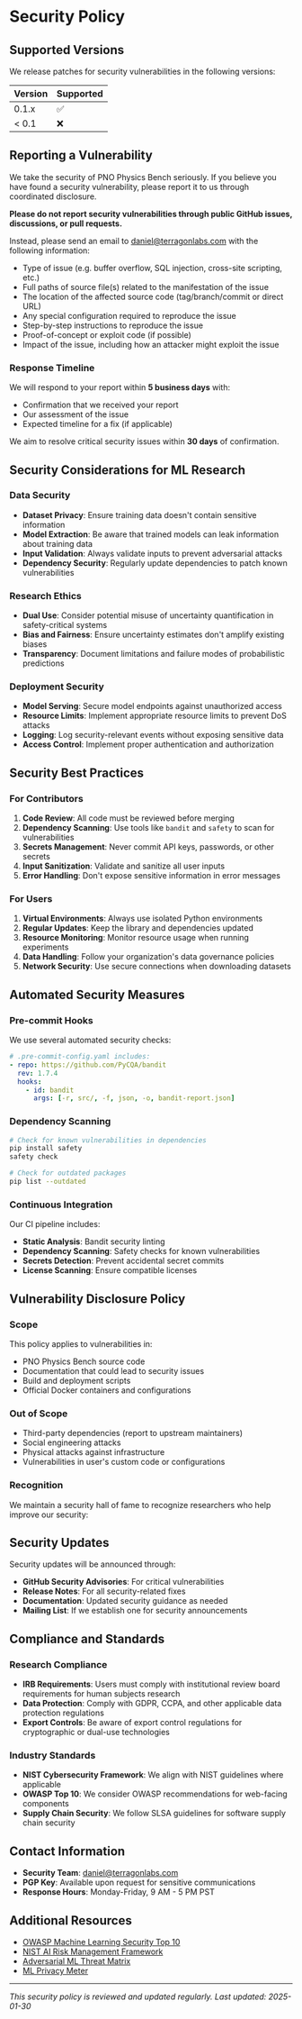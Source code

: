 # Security Policy

## Supported Versions

We release patches for security vulnerabilities in the following versions:

| Version | Supported          |
| ------- | ------------------ |
| 0.1.x   | ✅ |
| < 0.1   | ❌ |

## Reporting a Vulnerability

We take the security of PNO Physics Bench seriously. If you believe you have found a security vulnerability, please report it to us through coordinated disclosure.

**Please do not report security vulnerabilities through public GitHub issues, discussions, or pull requests.**

Instead, please send an email to daniel@terragonlabs.com with the following information:

- Type of issue (e.g. buffer overflow, SQL injection, cross-site scripting, etc.)
- Full paths of source file(s) related to the manifestation of the issue
- The location of the affected source code (tag/branch/commit or direct URL)
- Any special configuration required to reproduce the issue
- Step-by-step instructions to reproduce the issue
- Proof-of-concept or exploit code (if possible)
- Impact of the issue, including how an attacker might exploit the issue

### Response Timeline

We will respond to your report within **5 business days** with:
- Confirmation that we received your report
- Our assessment of the issue
- Expected timeline for a fix (if applicable)

We aim to resolve critical security issues within **30 days** of confirmation.

## Security Considerations for ML Research

### Data Security

- **Dataset Privacy**: Ensure training data doesn't contain sensitive information
- **Model Extraction**: Be aware that trained models can leak information about training data
- **Input Validation**: Always validate inputs to prevent adversarial attacks
- **Dependency Security**: Regularly update dependencies to patch known vulnerabilities

### Research Ethics

- **Dual Use**: Consider potential misuse of uncertainty quantification in safety-critical systems
- **Bias and Fairness**: Ensure uncertainty estimates don't amplify existing biases
- **Transparency**: Document limitations and failure modes of probabilistic predictions

### Deployment Security

- **Model Serving**: Secure model endpoints against unauthorized access
- **Resource Limits**: Implement appropriate resource limits to prevent DoS attacks
- **Logging**: Log security-relevant events without exposing sensitive data
- **Access Control**: Implement proper authentication and authorization

## Security Best Practices

### For Contributors

1. **Code Review**: All code must be reviewed before merging
2. **Dependency Scanning**: Use tools like `bandit` and `safety` to scan for vulnerabilities
3. **Secrets Management**: Never commit API keys, passwords, or other secrets
4. **Input Sanitization**: Validate and sanitize all user inputs
5. **Error Handling**: Don't expose sensitive information in error messages

### For Users

1. **Virtual Environments**: Always use isolated Python environments
2. **Regular Updates**: Keep the library and dependencies updated
3. **Resource Monitoring**: Monitor resource usage when running experiments
4. **Data Handling**: Follow your organization's data governance policies
5. **Network Security**: Use secure connections when downloading datasets

## Automated Security Measures

### Pre-commit Hooks

We use several automated security checks:

```yaml
# .pre-commit-config.yaml includes:
- repo: https://github.com/PyCQA/bandit
  rev: 1.7.4
  hooks:
    - id: bandit
      args: [-r, src/, -f, json, -o, bandit-report.json]
```

### Dependency Scanning

```bash
# Check for known vulnerabilities in dependencies
pip install safety
safety check

# Check for outdated packages
pip list --outdated
```

### Continuous Integration

Our CI pipeline includes:

- **Static Analysis**: Bandit security linting
- **Dependency Scanning**: Safety checks for known vulnerabilities
- **Secrets Detection**: Prevent accidental secret commits
- **License Scanning**: Ensure compatible licenses

## Vulnerability Disclosure Policy

### Scope

This policy applies to vulnerabilities in:

- PNO Physics Bench source code
- Documentation that could lead to security issues
- Build and deployment scripts
- Official Docker containers and configurations

### Out of Scope

- Third-party dependencies (report to upstream maintainers)
- Social engineering attacks
- Physical attacks against infrastructure
- Vulnerabilities in user's custom code or configurations

### Recognition

We maintain a security hall of fame to recognize researchers who help improve our security:

<!-- Security Hall of Fame -->
<!-- Thank you to the following researchers for responsibly disclosing security issues: -->
<!-- (This section will be populated as needed) -->

## Security Updates

Security updates will be announced through:

- **GitHub Security Advisories**: For critical vulnerabilities
- **Release Notes**: For all security-related fixes
- **Documentation**: Updated security guidance as needed
- **Mailing List**: If we establish one for security announcements

## Compliance and Standards

### Research Compliance

- **IRB Requirements**: Users must comply with institutional review board requirements for human subjects research
- **Data Protection**: Comply with GDPR, CCPA, and other applicable data protection regulations
- **Export Controls**: Be aware of export control regulations for cryptographic or dual-use technologies

### Industry Standards

- **NIST Cybersecurity Framework**: We align with NIST guidelines where applicable  
- **OWASP Top 10**: We consider OWASP recommendations for web-facing components
- **Supply Chain Security**: We follow SLSA guidelines for software supply chain security

## Contact Information

- **Security Team**: daniel@terragonlabs.com
- **PGP Key**: Available upon request for sensitive communications
- **Response Hours**: Monday-Friday, 9 AM - 5 PM PST

## Additional Resources

- [OWASP Machine Learning Security Top 10](https://owasp.org/www-project-machine-learning-security-top-10/)
- [NIST AI Risk Management Framework](https://www.nist.gov/itl/ai-risk-management-framework)
- [Adversarial ML Threat Matrix](https://github.com/mitre/advmlthreatmatrix)
- [ML Privacy Meter](https://github.com/privacytrustlab/ml_privacy_meter)

---

*This security policy is reviewed and updated regularly. Last updated: 2025-01-30*